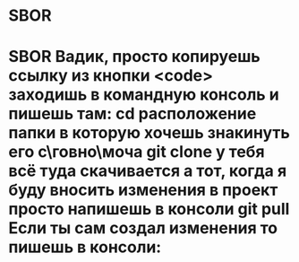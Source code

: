 # SBOR
# SBOR Вадик, просто копируешь ссылку из кнопки &lt;code> заходишь в командную консоль и пишешь там: cd расположение папки в которую хочешь знакинуть его c\говно\моча git clone у тебя всё туда скачивается а тот, когда я буду вносить изменения в проект просто напишешь в консоли git pull  Если ты сам создал изменения то пишешь в консоли:
